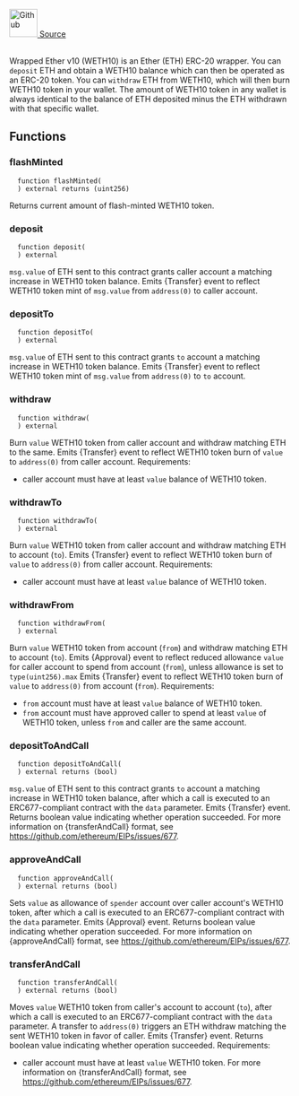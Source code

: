 <a href="https://github.com/solace-fi/solace-core/blob/main/contracts/interfaces/IWETH10.sol"><img src="/img/github.svg" alt="Github" width="50px"/> Source</a><br/><br/>


Wrapped Ether v10 (WETH10) is an Ether (ETH) ERC-20 wrapper. You can `deposit` ETH and obtain a WETH10 balance which can then be operated as an ERC-20 token. You can
`withdraw` ETH from WETH10, which will then burn WETH10 token in your wallet. The amount of WETH10 token in any wallet is always identical to the
balance of ETH deposited minus the ETH withdrawn with that specific wallet.

## Functions
### flashMinted
```solidity
  function flashMinted(
  ) external returns (uint256)
```

Returns current amount of flash-minted WETH10 token.


### deposit
```solidity
  function deposit(
  ) external
```

`msg.value` of ETH sent to this contract grants caller account a matching increase in WETH10 token balance.
Emits {Transfer} event to reflect WETH10 token mint of `msg.value` from `address(0)` to caller account.


### depositTo
```solidity
  function depositTo(
  ) external
```

`msg.value` of ETH sent to this contract grants `to` account a matching increase in WETH10 token balance.
Emits {Transfer} event to reflect WETH10 token mint of `msg.value` from `address(0)` to `to` account.


### withdraw
```solidity
  function withdraw(
  ) external
```

Burn `value` WETH10 token from caller account and withdraw matching ETH to the same.
Emits {Transfer} event to reflect WETH10 token burn of `value` to `address(0)` from caller account.
Requirements:
  - caller account must have at least `value` balance of WETH10 token.


### withdrawTo
```solidity
  function withdrawTo(
  ) external
```

Burn `value` WETH10 token from caller account and withdraw matching ETH to account (`to`).
Emits {Transfer} event to reflect WETH10 token burn of `value` to `address(0)` from caller account.
Requirements:
  - caller account must have at least `value` balance of WETH10 token.


### withdrawFrom
```solidity
  function withdrawFrom(
  ) external
```

Burn `value` WETH10 token from account (`from`) and withdraw matching ETH to account (`to`).
Emits {Approval} event to reflect reduced allowance `value` for caller account to spend from account (`from`),
unless allowance is set to `type(uint256).max`
Emits {Transfer} event to reflect WETH10 token burn of `value` to `address(0)` from account (`from`).
Requirements:
  - `from` account must have at least `value` balance of WETH10 token.
  - `from` account must have approved caller to spend at least `value` of WETH10 token, unless `from` and caller are the same account.


### depositToAndCall
```solidity
  function depositToAndCall(
  ) external returns (bool)
```

`msg.value` of ETH sent to this contract grants `to` account a matching increase in WETH10 token balance,
after which a call is executed to an ERC677-compliant contract with the `data` parameter.
Emits {Transfer} event.
Returns boolean value indicating whether operation succeeded.
For more information on {transferAndCall} format, see https://github.com/ethereum/EIPs/issues/677.


### approveAndCall
```solidity
  function approveAndCall(
  ) external returns (bool)
```

Sets `value` as allowance of `spender` account over caller account's WETH10 token,
after which a call is executed to an ERC677-compliant contract with the `data` parameter.
Emits {Approval} event.
Returns boolean value indicating whether operation succeeded.
For more information on {approveAndCall} format, see https://github.com/ethereum/EIPs/issues/677.


### transferAndCall
```solidity
  function transferAndCall(
  ) external returns (bool)
```

Moves `value` WETH10 token from caller's account to account (`to`),
after which a call is executed to an ERC677-compliant contract with the `data` parameter.
A transfer to `address(0)` triggers an ETH withdraw matching the sent WETH10 token in favor of caller.
Emits {Transfer} event.
Returns boolean value indicating whether operation succeeded.
Requirements:
  - caller account must have at least `value` WETH10 token.
For more information on {transferAndCall} format, see https://github.com/ethereum/EIPs/issues/677.



